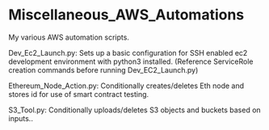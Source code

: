 # Miscellaneous_AWS_Automations
My various AWS automation scripts.



Dev_Ec2_Launch.py:
    Sets up a basic configuration for SSH enabled ec2 development environment with python3 installed.
    (Reference ServiceRole creation commands before running Dev_EC2_Launch.py)

Ethereum_Node_Action.py:
    Conditionally creates/deletes Eth node and stores id for use of smart contract testing.
    
S3_Tool.py:
    Conditionally uploads/deletes S3 objects and buckets based on inputs..

